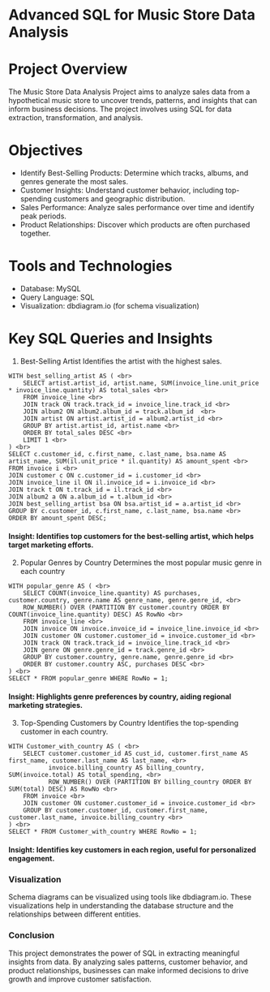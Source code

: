 # Advanced SQL for Music Store Data Analysis

# Project Overview
The Music Store Data Analysis Project aims to analyze sales data from a hypothetical music store to uncover trends, patterns, and insights that can inform business decisions. The project involves using SQL for data extraction, transformation, and analysis.

# Objectives
- Identify Best-Selling Products: Determine which tracks, albums, and genres generate the most sales.<br>
- Customer Insights: Understand customer behavior, including top-spending customers and geographic distribution.<br>
- Sales Performance: Analyze sales performance over time and identify peak periods.<br>
- Product Relationships: Discover which products are often purchased together.

# Tools and Technologies
- Database: MySQL <br>
- Query Language: SQL <br>
- Visualization: dbdiagram.io (for schema visualization)

# Key SQL Queries and Insights
1. Best-Selling Artist
Identifies the artist with the highest sales. <br>
```
WITH best_selling_artist AS ( <br>
    SELECT artist.artist_id, artist.name, SUM(invoice_line.unit_price * invoice_line.quantity) AS total_sales <br>
    FROM invoice_line <br>
    JOIN track ON track.track_id = invoice_line.track_id <br>
    JOIN album2 ON album2.album_id = track.album_id  <br>
    JOIN artist ON artist.artist_id = album2.artist_id <br>
    GROUP BY artist.artist_id, artist.name <br>
    ORDER BY total_sales DESC <br>
    LIMIT 1 <br>
) <br>
SELECT c.customer_id, c.first_name, c.last_name, bsa.name AS artist_name, SUM(il.unit_price * il.quantity) AS amount_spent <br>
FROM invoice i <br>
JOIN customer c ON c.customer_id = i.customer_id <br>
JOIN invoice_line il ON il.invoice_id = i.invoice_id <br>
JOIN track t ON t.track_id = il.track_id <br>
JOIN album2 a ON a.album_id = t.album_id <br>
JOIN best_selling_artist bsa ON bsa.artist_id = a.artist_id <br>
GROUP BY c.customer_id, c.first_name, c.last_name, bsa.name <br>
ORDER BY amount_spent DESC;
```
#### Insight: Identifies top customers for the best-selling artist, which helps target marketing efforts.

2. Popular Genres by Country
Determines the most popular music genre in each country <br>
```
WITH popular_genre AS ( <br>
    SELECT COUNT(invoice_line.quantity) AS purchases, customer.country, genre.name AS genre_name, genre.genre_id, <br>
    ROW_NUMBER() OVER (PARTITION BY customer.country ORDER BY COUNT(invoice_line.quantity) DESC) AS RowNo <br>
    FROM invoice_line <br>
    JOIN invoice ON invoice.invoice_id = invoice_line.invoice_id <br>
    JOIN customer ON customer.customer_id = invoice.customer_id <br>
    JOIN track ON track.track_id = invoice_line.track_id <br>
    JOIN genre ON genre.genre_id = track.genre_id <br>
    GROUP BY customer.country, genre.name, genre.genre_id <br>
    ORDER BY customer.country ASC, purchases DESC <br>
) <br>
SELECT * FROM popular_genre WHERE RowNo = 1;
```
#### Insight: Highlights genre preferences by country, aiding regional marketing strategies.

3. Top-Spending Customers by Country
Identifies the top-spending customer in each country. <br>
```
WITH Customer_with_country AS ( <br>
    SELECT customer.customer_id AS cust_id, customer.first_name AS first_name, customer.last_name AS last_name, <br>
           invoice.billing_country AS billing_country, SUM(invoice.total) AS total_spending, <br>
           ROW_NUMBER() OVER (PARTITION BY billing_country ORDER BY SUM(total) DESC) AS RowNo <br>
    FROM invoice <br>
    JOIN customer ON customer.customer_id = invoice.customer_id <br>
    GROUP BY customer.customer_id, customer.first_name, customer.last_name, invoice.billing_country <br>
) <br>
SELECT * FROM Customer_with_country WHERE RowNo = 1;
```
#### Insight: Identifies key customers in each region, useful for personalized engagement.

### Visualization
Schema diagrams can be visualized using tools like dbdiagram.io. These visualizations help in understanding the database structure and the relationships between different entities.

### Conclusion
This project demonstrates the power of SQL in extracting meaningful insights from data. By analyzing sales patterns, customer behavior, and product relationships, businesses can make informed decisions to drive growth and improve customer satisfaction.
